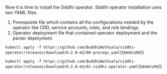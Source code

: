 Now it is time to install the Siddhi operator. Siddhi operator installation uses two YAML files.

1. Prerequisite file which contains all the configurations needed by the operator like CRD, service accounts, roles, and role bindings.
2. Operator deployment file that contained operator deployment and the parser deployment.

`kubectl apply -f https://github.com/BuddhiWathsala/siddhi-operator/releases/download/0.2.0-m2/00-prereqs.yaml`{{execute}}

`kubectl apply -f https://github.com/BuddhiWathsala/siddhi-operator/releases/download/0.2.0-m2/01-siddhi-operator.yaml`{{execute}}
